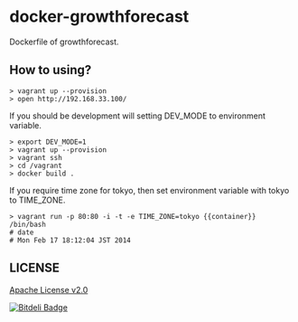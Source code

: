 docker-growthforecast
=====================

Dockerfile of growthforecast.

How to using?
-------------

```
> vagrant up --provision
> open http://192.168.33.100/
```

If you should be development will setting DEV_MODE to environment variable.
```
> export DEV_MODE=1
> vagrant up --provision
> vagrant ssh
> cd /vagrant
> docker build .
```

If you require time zone for tokyo, then set environment variable with tokyo to TIME_ZONE.

```
> vagrant run -p 80:80 -i -t -e TIME_ZONE=tokyo {{container}} /bin/bash
# date
# Mon Feb 17 18:12:04 JST 2014
```

LICENSE
-------

[Apache License v2.0](http://www.apache.org/licenses/LICENSE-2.0)

[![Bitdeli Badge](https://d2weczhvl823v0.cloudfront.net/futoase/docker-growthforecast/trend.png)](https://bitdeli.com/free "Bitdeli Badge")

